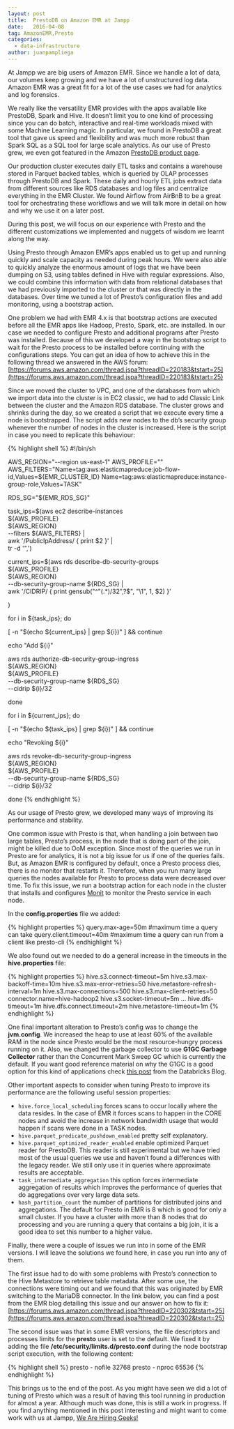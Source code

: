 ```yaml
---
layout: post
title:  PrestoDB on Amazon EMR at Jampp
date:   2016-04-08
tag: AmazonEMR,Presto
categories:
  - data-infrastructure
author: juanpampliega
---
```


<!--excerpt.start-->
At Jampp we are big users of Amazon EMR. Since we handle a lot of data, our volumes keep growing and we have a lot of unstructured log data. Amazon EMR was a great fit for a lot of the use cases we had for analytics and log forensics.
<!--excerpt.end-->

We really like the versatility EMR provides with the 
apps available like PrestoDB, Spark and  Hive. It doesn’t limit you to one kind of processing since you can do batch, interactive and real-time workloads mixed with some Machine Learning magic. In particular, we found in PrestoDB a great tool that gave us speed and flexibility and was much more robust than Spark SQL as a SQL tool for large scale analytics. As our use of Presto grew, we even got featured in the Amazon [PrestoDB product page](https://aws.amazon.com/elasticmapreduce/details/presto/).

Our production cluster executes daily ETL tasks and contains a warehouse stored in Parquet backed tables, which is queried by OLAP processes through PrestoDB and Spark. These daily and hourly ETL jobs extract data from different sources like RDS databases and log files and centralize everything in the EMR Cluster. We found Airflow from AirBnB to be a great tool for orchestrating these workflows and we will talk more in detail on how and why we use it on a later post.

During this post, we will focus on our experience with Presto and the different customizations we implemented and nuggets of wisdom we learnt along the way.

Using Presto through Amazon EMR’s apps enabled us to get up and running quickly and scale capacity as needed during peak hours. We were also able to quickly analyze the enormous amount of logs that we have been dumping on S3, using tables defined in Hive with regular expressions. Also, we could combine this information with data from relational databases that we had previously imported to the cluster or that was directly in the databases. Over time we tuned a lot of Presto’s configuration files and add monitoring, using a bootstrap action.

One problem we had with EMR 4.x is that bootstrap actions are executed before all the EMR apps like Hadoop, Presto, Spark, etc. are installed. In our case we needed to configure Presto and additional programs after Presto was installed. Because of this we developed a way in the bootstrap script to wait for the Presto process to be installed before continuing with the configurations steps. You can get an idea of how to achieve this in the following thread we answered in the AWS forum:
[https://forums.aws.amazon.com/thread.jspa?threadID=220183&tstart=25](https://forums.aws.amazon.com/thread.jspa?threadID=220183&tstart=25)

Since we moved the cluster to VPC, and one of the databases from which we import data into the cluster is in EC2 classic, we had to add Classic Link between the cluster and the Amazon RDS database. The cluster grows and shrinks during the day, so we  created a script that we execute every time a node is bootstrapped. The script adds new nodes to the db’s security group whenever the number of nodes in the cluster is increased. Here is the script in case you need to replicate this behaviour:

{% highlight shell %}
#!/bin/sh

AWS_REGION="--region us-east-1"
AWS_PROFILE=""
AWS_FILTERS="Name=tag:aws:elasticmapreduce:job-flow-id,Values=${EMR_CLUSTER_ID} Name=tag:aws:elasticmapreduce:instance-group-role,Values=TASK"

RDS_SG="${EMR_RDS_SG}"

task_ips=$(aws ec2 describe-instances \
    ${AWS_PROFILE} \
    ${AWS_REGION} \
    --filters ${AWS_FILTERS} |\
  awk '/PublicIpAddress/ { print $2 }' |\
  tr -d '",')

current_ips=$(aws rds describe-db-security-groups \
    ${AWS_PROFILE} \
    ${AWS_REGION} \
    --db-security-group-name ${RDS_SG} |\
  awk '/CIDRIP/ { print gensub("^\"(.*)/32\",?$", "\\1", 1, $2) }'

)

for i in ${task_ips}; do

  [ -n "$(echo ${current_ips} | grep ${i})" ] && continue

  echo "Add ${i}"

  aws rds authorize-db-security-group-ingress \
    ${AWS_REGION} \
    ${AWS_PROFILE} \
    --db-security-group-name ${RDS_SG} \
    --cidrip ${i}/32

done

for i in ${current_ips}; do

  [ -n "$(echo ${task_ips} | grep ${i})" ] && continue

  echo "Revoking ${i}"

  aws rds revoke-db-security-group-ingress \
    ${AWS_REGION} \
    ${AWS_PROFILE} \
    --db-security-group-name ${RDS_SG} \
    --cidrip ${i}/32

done
{% endhighlight %}

As our usage of Presto grew, we developed many ways of improving its performance and stability.

One common issue with Presto is that, when handling a join between two large tables, Presto’s process, in the node that is doing part of the join, might be killed due to OoM exception. Since most of the queries we run in Presto are for analytics, it is not a big issue for us if one of the queries fails. But, as Amazon EMR is configured by default, once a Presto process dies, there is no monitor that restarts it. Therefore, when you run many large queries the nodes available for Presto to process data were decreased over time. To fix this issue, we run a bootstrap action for each node in the cluster that installs and configures [Monit](https://mmonit.com/monit/) to monitor the Presto service in each node.

In the **config.properties** file we added:

{% highlight properties %}
query.max-age=50m #maximum time a query can take
query.client.timeout=40m #maximum time a query can run from a client like presto-cli
{% endhighlight %}

We also found out we needed to do a general increase in the timeouts in the **hive.properties** file:

{% highlight properties %}
hive.s3.connect-timeout=5m
hive.s3.max-backoff-time=10m
hive.s3.max-error-retries=50
hive.metastore-refresh-interval=1m
hive.s3.max-connections=500
hive.s3.max-client-retries=50
connector.name=hive-hadoop2
hive.s3.socket-timeout=5m
...
hive.dfs-timeout=1m
hive.dfs.connect.timeout=2m
hive.metastore-timeout=1m
{% endhighlight %}

One final important alteration to Presto’s config was to change the **jvm.config**. We increased the heap to use at least 60% of the available RAM in the node since Presto would be the most resource-hungry process running on it. Also, we changed the garbage collector to use **G1GC Garbage Collector** rather than the Concurrent Mark Sweep GC which is currently the default. If you want good reference material on why the G1GC is a good option for this kind of applications check [this post](https://databricks.com/blog/2015/05/28/tuning-java-garbage-collection-for-spark-applications.html) from the Databricks Blog.

Other important aspects to consider when tuning Presto to improve its performance are the following useful session properties:
 - `hive.force_local_scheduling` forces scans to occur locally where the data resides. In the case of EMR it forces scans to happen in the CORE nodes and avoid the increase in network bandwidth usage that would happen if scans were done in a TASK nodes.    
 - `hive.parquet_predicate_pushdown_enabled` pretty self explanatory.
 - `hive.parquet_optimized_reader_enabled` enable optimized Parquet reader for PrestoDB. This reader is still experimental but we have tried most of the usual queries we use and haven’t found a differences with the legacy reader. We still only use it in queries where approximate results are acceptable.
 - `task_intermediate_aggregation` this option forces intermediate aggregation of results which improves the performance of queries that do aggregations over very large data sets.  
 - `hash_partition_count` the number of partitions for distributed joins and aggregations. The default for Presto in EMR is 8 which is good for only a small cluster. If you have a cluster with more than 8 nodes that do processing and you are running a query that contains a big join, it is a good idea to set this number to a higher value.  

Finally, there were a couple of issues we run into in some of the EMR versions. I will leave the solutions we found here, in case you run into any of them.

The first issue had to do with some problems with Presto’s connection to the Hive Metastore to retrieve table metadata. After some use, the connections were timing out and we found that this was originated by EMR switching to the MariaDB connector. In the link below, you can find a post from the EMR blog detailing this issue and our answer on how to fix it:
[https://forums.aws.amazon.com/thread.jspa?threadID=220302&tstart=25](https://forums.aws.amazon.com/thread.jspa?threadID=220302&tstart=25)

The second issue was that in some EMR versions, the file descriptors and processes limits for the **presto** user is set to the default. We fixed it by adding the file **/etc/security/limits.d/presto.conf** during the node bootstrap script execution, with the following content:

{% highlight shell %}
presto - nofile 32768
presto - nproc  65536
{% endhighlight %}

This brings us to the end of the post. As you might have seen we did a lot of tuning of Presto which was a result of having this tool running in production for almost a year. Although much was done, this is still a work in progress. If you find anything mentioned in this post interesting and might want to come work with us at Jampp, [We Are Hiring Geeks!](http://jampp.com/jobs.php)   

